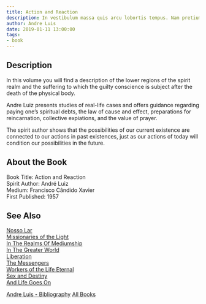 ```yaml
---
title: Action and Reaction   
description: In vestibulum massa quis arcu lobortis tempus. Nam pretium arcu in odio vulputate luctus.
author: Andre Luis
date: 2019-01-11 13:00:00
tags: 
- book
---
```


## Description
In this volume you will find a description of the lower regions of the spirit realm and the suffering to which the guilty conscience is subject after the death of the physical body.

Andre Luiz presents studies of real-life cases and offers guidance regarding paying one’s spiritual debts, the law of cause and effect, preparations for reincarnation, collective expiations, and the value of prayer.

The spirit author shows that the possibilities of our current existence are connected to our actions in past existences, just as our actions of today will condition our possibilities in the future. 


## About the Book
Book Title: Action and Reaction   
Spirit Author: André Luiz   
Medium: Francisco Cândido Xavier      
First Published: 1957  

## See Also
[Nosso Lar](nosso-lar)  
[Missionaries of the Light](missionaries-of-the-light)  
[In The Realms Of Mediumship](in-the-realms-of-mediumship)  
[In The Greater World](in-the-greater-world)  
[Liberation](liberation)  
[The Messengers](the-messengers)  
[Workers of the Life Eternal](workers-of-the-life-eternal)  
[Sex and Destiny](sex-and-destiny)  
[And Life Goes On](and-life-goes-on)  

<a href="/books/andre-luis" class="button">Andre Luis - Bibliography</a>
<a href="/books" class="button">All Books</a>
